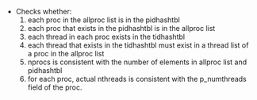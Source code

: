 * Checks whether:
    1. each proc in the allproc list is in the pidhashtbl
    2. each proc that exists in the pidhashtbl is in the allproc list
    3. each thread in each proc exists in the tidhashtbl
    4. each thread that exists in the tidhashtbl must exist in a thread list of a proc in the allproc list
    5. nprocs is consistent with the number of elements in allproc list and pidhashtbl
    6. for each proc, actual nthreads is consistent with the p\_numthreads field of the proc.
